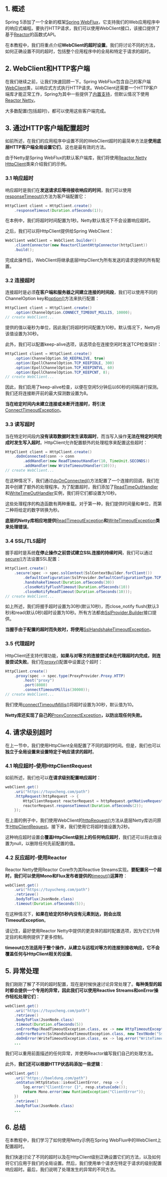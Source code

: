 ## 1. 概述

Spring 5添加了一个全新的框架[Spring WebFlux](https://www.baeldung.com/spring-webflux)，它支持我们的Web应用程序中的响应式编程。要执行HTTP请求，我们可以使用WebClient接口，该接口提供了基于[Reactor](https://www.baeldung.com/reactor-core)的函数式API。

在本教程中，我们将重点介绍**WebClient的超时设置**。我们将讨论不同的方法，如何正确设置不同的超时，包括整个应用程序中的全局和特定于请求的超时。

## 2. WebClient和HTTP客户端

在我们继续之前，让我们快速回顾一下。Spring WebFlux包含自己的客户端[WebClient](https://www.baeldung.com/spring-5-webclient)类，以响应式方式执行HTTP请求。WebClient还需要一个HTTP客户端库才能正常工作，Spring为其中一些提供了[内置支持](https://docs.spring.io/spring-framework/docs/current/reference/html/web-reactive.html#webflux-client)，但默认情况下使用[Reactor Netty](https://github.com/reactor/reactor-netty)。

大多数配置(包括超时)，都可以使用这些客户端完成。

## 3. 通过HTTP客户端配置超时

如前所述，在我们的应用程序中设置不同的WebClient超时的最简单方法是**使用底层HTTP客户端全局设置它们**，这也是最有效的方法。

由于Netty是Spring WebFlux的默认客户端库，我们将使用[Reactor Netty HttpClient](https://projectreactor.io/docs/netty/release/reference/index.html#http-client)类来介绍我们的示例。

### 3.1 响应超时

响应超时是我们在**发送请求后等待接收响应的时间**，我们可以使用[responseTimeout()](https://projectreactor.io/docs/netty/release/api/reactor/netty/http/client/HttpClient.html#responseTimeout-java.time.Duration-)方法为客户端配置它：

```java
HttpClient client = HttpClient.create()
    .responseTimeout(Duration.ofSeconds(1)); 
```

在本例中，我们将超时时间配置为1秒。Netty默认情况下不会设置响应超时。

之后，我们可以将HttpClient提供给Spring WebClient：

```java
WebClient webClient = WebClient.builder()
    .clientConnector(new ReactorClientHttpConnector(httpClient))
    .build();
```

完成此操作后，WebClient将继承底层HttpClient为所有发送的请求提供的所有配置。

### 3.2 连接超时

连接超时是必须**在客户端和服务器之间建立连接的时间段**，我们可以使用不同的ChannelOption key和[option()](https://projectreactor.io/docs/netty/release/api/reactor/netty/transport/Transport.html#option-io.netty.channel.ChannelOption-O-)方法来执行配置：

```java
HttpClient client = HttpClient.create()
    .option(ChannelOption.CONNECT_TIMEOUT_MILLIS, 10000);
// create WebClient...
```

提供的值以毫秒为单位，因此我们将超时时间配置为10秒。默认情况下，Netty将该值设置为30秒。

此外，我们可以配置keep-alive选项，该选项会在连接空闲时发送TCP检查探针：

```java
HttpClient client = HttpClient.create()
    .option(ChannelOption.SO_KEEPALIVE, true)
    .option(EpollChannelOption.TCP_KEEPIDLE, 300)
    .option(EpollChannelOption.TCP_KEEPINTVL, 60)
    .option(EpollChannelOption.TCP_KEEPCNT, 8);
// create WebClient...
```

因此，我们启用了keep-alive检查，以便在空闲5分钟后以60秒的间隔进行探测。我们还将连接断开前的最大探测数设置为8。

**当在给定时间内未建立连接或未断开连接时，将引发**[ConnectTimeoutException](https://netty.io/4.1/api/io/netty/channel/ConnectTimeoutException.html)。

### 3.3 读写超时

当在特定时间段内**没有读取数据时发生读取超时**，而当写入操作**无法在特定时间完成时发生写入超时**。HttpClient允许配置额外的处理程序来配置这些超时：

```java
HttpClient client = HttpClient.create()
    .doOnConnected(conn -> conn
        .addHandler(new ReadTimeoutHandler(10, TimeUnit.SECONDS))
        .addHandler(new WriteTimeoutHandler(10)));
// create WebClient...
```

在这种情况下，我们通过[doOnConnected()](https://projectreactor.io/docs/netty/release/api/reactor/netty/transport/ClientTransport.html#doOnConnect-java.util.function.Consumer-)方法配置了一个连接的回调，我们在其中创建了额外的处理程序。为了配置超时，我们添加了[ReadTimeOutHandler](https://netty.io/4.1/api/io/netty/handler/timeout/ReadTimeoutHandler.html)和[WriteTimeOutHandler](https://netty.io/4.1/api/io/netty/handler/timeout/WriteTimeoutHandler.html)实例，我们将它们都设置为10秒。

这些处理程序的构造函数有两种重载。对于第一种，我们提供时间量和单位，而第二种将给定的数字转换为秒。

**底层的Netty库相应地提供**[ReadTimeoutException](https://netty.io/4.1/api/io/netty/handler/timeout/ReadTimeoutException.html)**和**[WriteTimeoutException](https://netty.io/4.1/api/io/netty/handler/timeout/WriteTimeoutException.html)**类来处理错误**。

### 3.4 SSL/TLS超时

握手超时是系统**在停止操作之前尝试建立SSL连接的持续时间**，我们可以通过[secure()](https://projectreactor.io/docs/netty/release/api/reactor/netty/http/client/HttpClient.html#secure--)方法设置SSL配置：

```java
HttpClient.create()
    .secure(spec -> spec.sslContext(SslContextBuilder.forClient())
        .defaultConfiguration(SslProvider.DefaultConfigurationType.TCP)
        .handshakeTimeout(Duration.ofSeconds(30))
        .closeNotifyFlushTimeout(Duration.ofSeconds(10))
        .closeNotifyReadTimeout(Duration.ofSeconds(10)));
// create WebClient...
```

如上所述，我们将握手超时设置为30秒(默认10秒)，而close_notify flush(默认3秒)和read(默认0秒)超时设置为10秒。所有方法都由[SslProvider.Builder](https://projectreactor.io/docs/netty/release/api/reactor/netty/tcp/SslProvider.Builder.html)接口提供。

**当握手由于配置的超时而失败时，将使用**[SslHandshakeTimeoutException](https://netty.io/4.1/api/io/netty/handler/ssl/SslHandshakeTimeoutException.html)。

### 3.5 代理超时

HttpClient还支持代理功能，**如果与对等方的连接尝试未在代理超时内完成，则连接尝试失败**。我们在[proxy()](https://projectreactor.io/docs/netty/release/api/reactor/netty/transport/ClientTransport.html#proxy-java.util.function.Consumer-)配置中设置这个超时：

```java
HttpClient.create()
    .proxy(spec -> spec.type(ProxyProvider.Proxy.HTTP)
        .host("proxy")
        .port(8080)
        .connectTimeoutMillis(30000));
// create WebClient...
```

我们使用[connectTimeoutMillis()](https://projectreactor.io/docs/netty/release/api/reactor/netty/transport/ProxyProvider.Builder.html#connectTimeoutMillis-long-)将超时设置为30秒，默认值为10。

**Netty库还实现了自己的**[ProxyConnectException](https://netty.io/4.1/api/io/netty/handler/proxy/ProxyConnectException.html)**，以防出现任何失败。**

## 4. 请求级别超时

在上一节中，我们使用HttpClient全局配置了不同的超时时间。但是，我们也可以**独立于全局设置来设置特定于响应请求的超时**。

### 4.1 响应超时–使用HttpClientRequest

如前所述，我们也可以**在请求级别配置响应超时**：

```java
webClient.get()
    .uri("https://tuyucheng.com/path")
    .httpRequest(httpRequest -> {
        HttpClientRequest reactorRequest = httpRequest.getNativeRequest();
        reactorRequest.responseTimeout(Duration.ofSeconds(2));
    });
```

在上面的例子中，我们使用WebClient的[httpRequest()](https://docs.spring.io/spring-framework/docs/current/javadoc-api/org/springframework/web/reactive/function/client/WebClient.RequestHeadersSpec.html#httpRequest-java.util.function.Consumer-)方法从底层Netty库访问原生[HttpClientRequest](https://projectreactor.io/docs/netty/release/api/reactor/netty/http/client/HttpClientRequest.html)。接下来，我们使用它将超时值设置为2秒。

这种响应超时设置会**覆盖HttpClient级别上的任何响应超时**，我们还可以将此值设置为null，以删除任何先前配置的值。

### 4.2 反应超时-使用Reactor

Reactor Netty使用Reactor Core作为其Reactive Streams实现。**要配置另一个超时，我们可以使用Mono和Flux发布者提供的**[timeout()](https://projectreactor.io/docs/core/release/api/reactor/core/publisher/Mono.html#timeout-java.time.Duration-)**运算符**：

```java
webClient.get()
    .uri("https://tuyucheng.com/path")
    .retrieve()
    .bodyToFlux(JsonNode.class)
    .timeout(Duration.ofSeconds(5));
```

在这种情况下，**如果在给定的5秒内没有元素到达，则会出现TimeoutException**。

请记住，最好使用Reactor Netty中提供的更具体的超时配置选项，因为它们为特定目的和用例提供了更多控制。

**timeout()方法适用于整个操作，从建立与远程对等方的连接到接收响应，它不会覆盖任何与HttpClient相关的设置**。

## 5. 异常处理

我们刚刚了解了不同的超时配置，现在是时候快速讨论异常处理了。**每种类型的超时都会提供一个专用的异常，因此我们可以使用Reactive Streams和onError操作轻松处理它们**：

```java
webClient.get()
    .uri("https://tuyucheng.com/path")
    .retrieve()
    .bodyToFlux(JsonNode.class)
    .timeout(Duration.ofSeconds(5))
    .onErrorMap(ReadTimeoutException.class, ex -> new HttpTimeoutException("ReadTimeout"))
    .onErrorReturn(SslHandshakeTimeoutException.class, new TextNode("SslHandshakeTimeout"))
    .doOnError(WriteTimeoutException.class, ex -> log.error("WriteTimeout"))
    ...
```

我们可以重用前面描述的任何异常，并使用Reactor编写我们自己的处理方法。

此外，**我们还可以根据HTTP状态码添加一些逻辑**：

```java
webClient.get()
    .uri("https://baeldung.com/path")
    .onStatus(HttpStatus::is4xxClientError, resp -> {
        log.error("ClientError {}", resp.statusCode());
        return Mono.error(new RuntimeException("ClientError"));
    })
    .retrieve()
    .bodyToFlux(JsonNode.class)
    ...
```

## 6. 总结

在本教程中，我们学习了如何使用Netty示例在Spring WebFlux中的WebClient上配置超时。

我们快速讨论了不同的超时以及在HttpClient级别正确设置它们的方法，以及如何将它们应用于我们的全局设置。然后，我们使用单个请求在特定于请求的级别配置响应超时。最后，我们说明了处理发生的异常的不同方法。